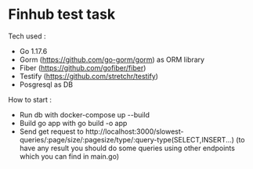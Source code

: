 # Finhub test task

Tech used :
- Go 1.17.6
- Gorm (https://github.com/go-gorm/gorm) as ORM library 
- Fiber (https://github.com/gofiber/fiber)
- Testify (https://github.com/stretchr/testify)
- Posgresql as DB

How to start :

- Run db with docker-compose up --build
- Build go app with go build -o app
- Send get request to http://localhost:3000/slowest-queries/:page/size/:pagesize/type/:query-type(SELECT,INSERT...) (to have any result you should do some queries using other endpoints which you can find in main.go)
